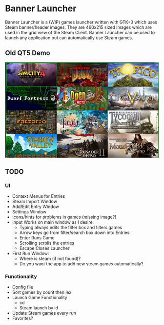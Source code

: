 # Banner Launcher

Banner Launcher is a (WIP) games launcher written with GTK+3 which uses Steam
banner/header images. They are 460x215 sized images which are used in the
grid view of the Steam Client. Banner Launcher can be used to launch any
application but can automatically use Steam games.

## Old QT5 Demo
![Example of Usage](example.gif)

## TODO

### UI

- Context Menus for Entries
- Steam Import Window
- Add/Edit Entry Window
- Settings Window
- Icons/hints for problems in games (missing image?)
- Input Works on main window as I desire:
  - Typing always edits the filter box and filters games
  - Arrow keys go from filter/search box down into Entries
  - Enter Runs Game
  - Scrolling scrolls the entries
  - Escape Closes Launcher
- First Run Window:
  - Where is steam (if not found)?
  - Do you want the app to add new steam games automatically?

### Functionality

- Config file
- Sort games by count then lex
- Launch Game Functionality
    - cd
    - Steam launch by id
- Update Steam games every run
- Favorites?
